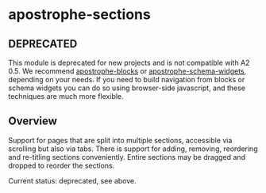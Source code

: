 # apostrophe-sections

## DEPRECATED

This module is deprecated for new projects and is not compatible with A2 0.5. We recommend [apostrophe-blocks](https://github.com/punkave/apostrophe-blocks) or [apostrophe-schema-widgets](https://github.com/punkave/apostrophe-schema-widgets), depending on your needs. If you need to build navigation from blocks or schema widgets you can do so using browser-side javascript, and these techniques are much more flexible.

## Overview

Support for pages that are split into multiple sections, accessible via scrolling but also via tabs. There is support for adding, removing, reordering and re-titling sections conveniently. Entire sections may be dragged and dropped to reorder the sections.

Current status: deprecated, see above.

